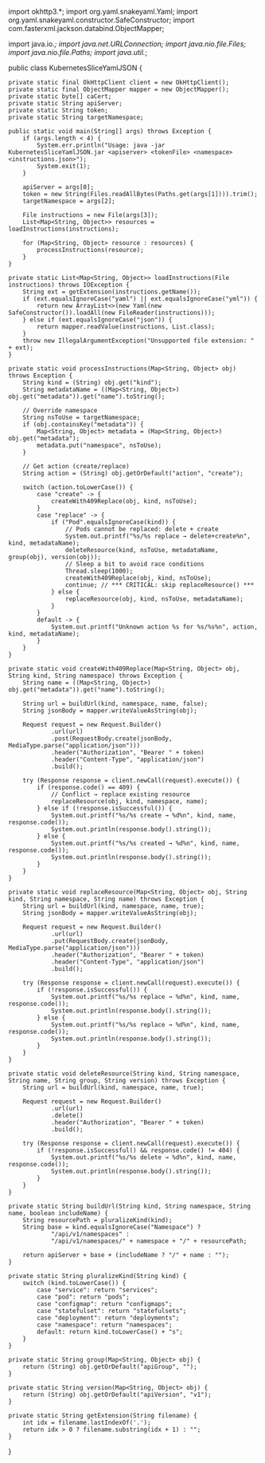 import okhttp3.*;
import org.yaml.snakeyaml.Yaml;
import org.yaml.snakeyaml.constructor.SafeConstructor;
import com.fasterxml.jackson.databind.ObjectMapper;

import java.io.*;
import java.net.URLConnection;
import java.nio.file.Files;
import java.nio.file.Paths;
import java.util.*;

public class KubernetesSliceYamlJSON {

    private static final OkHttpClient client = new OkHttpClient();
    private static final ObjectMapper mapper = new ObjectMapper();
    private static byte[] caCert;
    private static String apiServer;
    private static String token;
    private static String targetNamespace;

    public static void main(String[] args) throws Exception {
        if (args.length < 4) {
            System.err.println("Usage: java -jar KubernetesSliceYamlJSON.jar <apiserver> <tokenFile> <namespace> <instructions.json>");
            System.exit(1);
        }

        apiServer = args[0];
        token = new String(Files.readAllBytes(Paths.get(args[1]))).trim();
        targetNamespace = args[2];

        File instructions = new File(args[3]);
        List<Map<String, Object>> resources = loadInstructions(instructions);

        for (Map<String, Object> resource : resources) {
            processInstructions(resource);
        }
    }

    private static List<Map<String, Object>> loadInstructions(File instructions) throws IOException {
        String ext = getExtension(instructions.getName());
        if (ext.equalsIgnoreCase("yaml") || ext.equalsIgnoreCase("yml")) {
            return new ArrayList<>(new Yaml(new SafeConstructor()).loadAll(new FileReader(instructions)));
        } else if (ext.equalsIgnoreCase("json")) {
            return mapper.readValue(instructions, List.class);
        }
        throw new IllegalArgumentException("Unsupported file extension: " + ext);
    }

    private static void processInstructions(Map<String, Object> obj) throws Exception {
        String kind = (String) obj.get("kind");
        String metadataName = ((Map<String, Object>) obj.get("metadata")).get("name").toString();

        // Override namespace
        String nsToUse = targetNamespace;
        if (obj.containsKey("metadata")) {
            Map<String, Object> metadata = (Map<String, Object>) obj.get("metadata");
            metadata.put("namespace", nsToUse);
        }

        // Get action (create/replace)
        String action = (String) obj.getOrDefault("action", "create");

        switch (action.toLowerCase()) {
            case "create" -> {
                createWith409Replace(obj, kind, nsToUse);
            }
            case "replace" -> {
                if ("Pod".equalsIgnoreCase(kind)) {
                    // Pods cannot be replaced: delete + create
                    System.out.printf("%s/%s replace → delete+create%n", kind, metadataName);
                    deleteResource(kind, nsToUse, metadataName, group(obj), version(obj));
                    // Sleep a bit to avoid race conditions
                    Thread.sleep(1000);
                    createWith409Replace(obj, kind, nsToUse);
                    continue; // *** CRITICAL: skip replaceResource() ***
                } else {
                    replaceResource(obj, kind, nsToUse, metadataName);
                }
            }
            default -> {
                System.out.printf("Unknown action %s for %s/%s%n", action, kind, metadataName);
            }
        }
    }

    private static void createWith409Replace(Map<String, Object> obj, String kind, String namespace) throws Exception {
        String name = ((Map<String, Object>) obj.get("metadata")).get("name").toString();

        String url = buildUrl(kind, namespace, name, false);
        String jsonBody = mapper.writeValueAsString(obj);

        Request request = new Request.Builder()
                .url(url)
                .post(RequestBody.create(jsonBody, MediaType.parse("application/json")))
                .header("Authorization", "Bearer " + token)
                .header("Content-Type", "application/json")
                .build();

        try (Response response = client.newCall(request).execute()) {
            if (response.code() == 409) {
                // Conflict → replace existing resource
                replaceResource(obj, kind, namespace, name);
            } else if (!response.isSuccessful()) {
                System.out.printf("%s/%s create → %d%n", kind, name, response.code());
                System.out.println(response.body().string());
            } else {
                System.out.printf("%s/%s created → %d%n", kind, name, response.code());
                System.out.println(response.body().string());
            }
        }
    }

    private static void replaceResource(Map<String, Object> obj, String kind, String namespace, String name) throws Exception {
        String url = buildUrl(kind, namespace, name, true);
        String jsonBody = mapper.writeValueAsString(obj);

        Request request = new Request.Builder()
                .url(url)
                .put(RequestBody.create(jsonBody, MediaType.parse("application/json")))
                .header("Authorization", "Bearer " + token)
                .header("Content-Type", "application/json")
                .build();

        try (Response response = client.newCall(request).execute()) {
            if (!response.isSuccessful()) {
                System.out.printf("%s/%s replace → %d%n", kind, name, response.code());
                System.out.println(response.body().string());
            } else {
                System.out.printf("%s/%s replace → %d%n", kind, name, response.code());
                System.out.println(response.body().string());
            }
        }
    }

    private static void deleteResource(String kind, String namespace, String name, String group, String version) throws Exception {
        String url = buildUrl(kind, namespace, name, true);

        Request request = new Request.Builder()
                .url(url)
                .delete()
                .header("Authorization", "Bearer " + token)
                .build();

        try (Response response = client.newCall(request).execute()) {
            if (!response.isSuccessful() && response.code() != 404) {
                System.out.printf("%s/%s delete → %d%n", kind, name, response.code());
                System.out.println(response.body().string());
            }
        }
    }

    private static String buildUrl(String kind, String namespace, String name, boolean includeName) {
        String resourcePath = pluralizeKind(kind);
        String base = kind.equalsIgnoreCase("Namespace") ?
                "/api/v1/namespaces" :
                "/api/v1/namespaces/" + namespace + "/" + resourcePath;

        return apiServer + base + (includeName ? "/" + name : "");
    }

    private static String pluralizeKind(String kind) {
        switch (kind.toLowerCase()) {
            case "service": return "services";
            case "pod": return "pods";
            case "configmap": return "configmaps";
            case "statefulset": return "statefulsets";
            case "deployment": return "deployments";
            case "namespace": return "namespaces";
            default: return kind.toLowerCase() + "s";
        }
    }

    private static String group(Map<String, Object> obj) {
        return (String) obj.getOrDefault("apiGroup", "");
    }

    private static String version(Map<String, Object> obj) {
        return (String) obj.getOrDefault("apiVersion", "v1");
    }

    private static String getExtension(String filename) {
        int idx = filename.lastIndexOf('.');
        return idx > 0 ? filename.substring(idx + 1) : "";
    }
}
